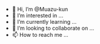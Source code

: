 - 👋 Hi, I’m @Muazu-kun
- 👀 I’m interested in ...
- 🌱 I’m currently learning ...
- 💞️ I’m looking to collaborate on ...
- 📫 How to reach me ...

<!---
AfifinXy/AfifinXy is a ✨ special ✨ repository because its `README.md` (this file) appears on your GitHub profile.
You can click the Preview link to take a look at your changes.
--->
